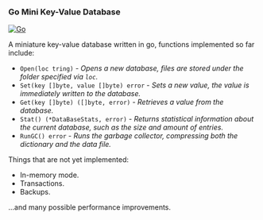 ### Go Mini Key-Value Database

[![Go](https://github.com/simonwep/go-mini-kv/actions/workflows/main.yml/badge.svg)](https://github.com/simonwep/go-mini-kv/actions/workflows/main.yml)

A miniature key-value database written in go, functions implemented so far include: 

* `Open(loc tring)` - _Opens a new database, files are stored under the folder specified via `loc`._
* `Set(key []byte, value []byte) error` - _Sets a new value, the value is immediately written to the database._
* `Get(key []byte) ([]byte, error)` - _Retrieves a value from the database._
* `Stat() (*DataBaseStats, error)` - _Returns statistical information about the current database, such as the size and amount of entries._
* `RunGC() error` - _Runs the garbage collector, compressing both the dictionary and the data file._

Things that are not yet implemented:

* In-memory mode.
* Transactions.
* Backups.

...and many possible performance improvements.
